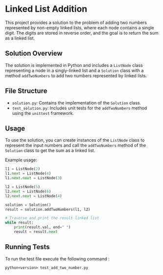 # Linked List Addition

This project provides a solution to the problem of adding two numbers represented by non-empty linked lists, where each node contains a single digit. The digits are stored in reverse order, and the goal is to return the sum as a linked list.

## Solution Overview

The solution is implemented in Python and includes a `ListNode` class representing a node in a singly-linked list and a `Solution` class with a method `addTwoNumbers` to add two numbers represented by linked lists.

## File Structure

- `solution.py`: Contains the implementation of the `Solution` class.
- `test_solution.py`: Includes unit tests for the `addTwoNumbers` method using the `unittest` framework.

## Usage

To use the solution, you can create instances of the `ListNode` class to represent the input numbers and call the `addTwoNumbers` method of the `Solution` class to get the sum as a linked list.

Example usage:

```python
l1 = ListNode(2)
l1.next = ListNode(4)
l1.next.next = ListNode(3)

l2 = ListNode(5)
l2.next = ListNode(6)
l2.next.next = ListNode(4)

solution = Solution()
result = solution.addTwoNumbers(l1, l2)

# Traverse and print the result linked list
while result:
    print(result.val, end=" ")
    result = result.next
```

## Running Tests

To run the test file execute the following command :

```
python<version> test_add_two_number.py
```
